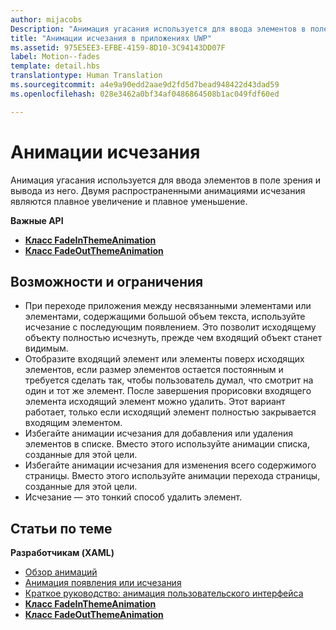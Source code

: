 ```yaml
---
author: mijacobs
Description: "Анимация угасания используется для ввода элементов в поле зрения и вывода из него. Двумя распространенными анимациями исчезания являются плавное увеличение и плавное уменьшение."
title: "Анимации исчезания в приложениях UWP"
ms.assetid: 975E5EE3-EFBE-4159-8D10-3C94143DD07F
label: Motion--fades
template: detail.hbs
translationtype: Human Translation
ms.sourcegitcommit: a4e9a90edd2aae9d2fd5d7bead948422d43dad59
ms.openlocfilehash: 028e3462a0bf34af0486864508b1ac049fdf60ed

---
```


# Анимации исчезания

Анимация угасания используется для ввода элементов в поле зрения и вывода из него. Двумя распространенными анимациями исчезания являются плавное увеличение и плавное уменьшение.

**Важные API**

-   [**Класс FadeInThemeAnimation**](https://msdn.microsoft.com/library/windows/apps/br210298)
-   [**Класс FadeOutThemeAnimation**](https://msdn.microsoft.com/library/windows/apps/br210302)


## Возможности и ограничения


-   При переходе приложения между несвязанными элементами или элементами, содержащими большой объем текста, используйте исчезание с последующим появлением. Это позволит исходящему объекту полностью исчезнуть, прежде чем входящий объект станет видимым.
-   Отобразите входящий элемент или элементы поверх исходящих элементов, если размер элементов остается постоянным и требуется сделать так, чтобы пользователь думал, что смотрит на один и тот же элемент. После завершения прорисовки входящего элемента исходящий элемент можно удалить. Этот вариант работает, только если исходящий элемент полностью закрывается входящим элементом.
-   Избегайте анимации исчезания для добавления или удаления элементов в списке. Вместо этого используйте анимации списка, созданные для этой цели.
-   Избегайте анимации исчезания для изменения всего содержимого страницы. Вместо этого используйте анимации перехода страницы, созданные для этой цели.
-   Исчезание — это тонкий способ удалить элемент.
## Статьи по теме

**Разработчикам (XAML)**
* [Обзор анимаций](https://msdn.microsoft.com/library/windows/apps/mt187350)
* [Анимация появления или исчезания](https://msdn.microsoft.com/library/windows/apps/xaml/jj649429)
* [Краткое руководство: анимация пользовательского интерфейса](https://msdn.microsoft.com/library/windows/apps/xaml/hh452703)
* [**Класс FadeInThemeAnimation**](https://msdn.microsoft.com/library/windows/apps/br210298)
* [**Класс FadeOutThemeAnimation**](https://msdn.microsoft.com/library/windows/apps/br210302)

 

 







<!--HONumber=Jun16_HO4-->


